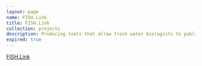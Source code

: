 ```yaml
---
layout: page
name: FISH.Link
title: FISH.Link
collection: projects
description: Producing tools that allow fresh water biologists to publish data in to the Linked data Cloud
expired: true
---
```


[FISH.Link](http://www.webarchive.org.uk/wayback/archive/20140614054147/http://www.jisc.ac.uk/whatwedo/programmes/mrd/clip/fishlink.aspx)